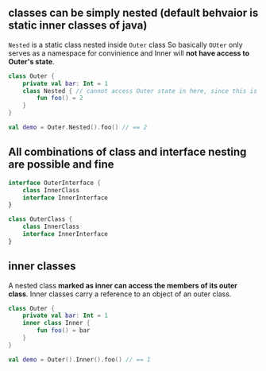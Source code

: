 
## classes can be simply nested (default behvaior is static inner classes of java)

`Nested` is a static class nested inside `Outer` class
So basically `OUter` only serves as a namespace for convinience and Inner will **not have access to Outer's state**. 

```kotlin
class Outer {
    private val bar: Int = 1
    class Nested { // cannot access Outer state in here, since this is a static inner class
        fun foo() = 2
    }
}

val demo = Outer.Nested().foo() // == 2
```

## All combinations of class and interface nesting are possible and fine

```kotlin
interface OuterInterface {
    class InnerClass
    interface InnerInterface
}

class OuterClass {
    class InnerClass
    interface InnerInterface
}
```

## inner classes

A nested class **marked as inner can access the members of its outer class**. Inner classes carry a reference to an object of an outer class.

```kotlin
class Outer {
    private val bar: Int = 1
    inner class Inner {
        fun foo() = bar
    }
}

val demo = Outer().Inner().foo() // == 1
```

